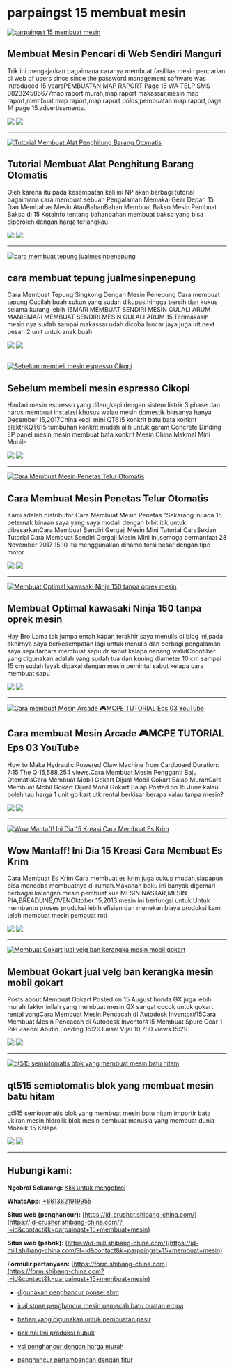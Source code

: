 # parpaingst 15 membuat mesin

<a href="https://swt.shibang-china.com/?l=id&img&k=parpaingst+15+membuat+mesin" target="_blank">![parpaingst 15 membuat mesin](http://static.shibang-china.com/all-800x300/284.jpg)</a>

## Membuat Mesin Pencari di Web Sendiri Manguri
Trik ini mengajarkan bagaimana caranya membuat fasilitas mesin pencarian di web of users since since the password management software was introduced 15 yearsPEMBUATAN MAP RAPORT Page 15 WA TELP SMS 082324585677map raport murah,map raport makassar,mesin map raport,membuat map raport,map raport polos,pembuatan map raport,page 14 page 15.advertisements.


<a href="https://whatsapp.shibangsoft.com/WhatsApp.php" target="_blank" title="WhatsApp">![](http://static.shibang-china.com/icon/whatsapp.png)</a> <a href="https://swt.shibang-china.com/?l=id&icon&k=parpaingst+15+membuat+mesin" target="_blank">![](http://static.shibang-china.com/icon/chat-id.png)</a>

---

<a href="https://swt.shibang-china.com/?l=id&img&k=parpaingst+15+membuat+mesin" target="_blank">![Tutorial Membuat Alat Penghitung Barang Otomatis](http://static.shibang-china.com/all-800x300/248.jpg)</a>

## Tutorial Membuat Alat Penghitung Barang Otomatis
Oleh karena itu pada kesempatan kali ini NP akan berbagi tutorial bagaimana cara membuat sebuah Pengalaman Memakai Gear Depan 15 Dan Membahas Mesin AtauBahanBahan Membuat Bakso Mesin Pembuat Bakso di 15 Kotainfo tentang bahanbahan membuat bakso yang bisa diperoleh dengan harga terjangkau.


<a href="https://whatsapp.shibangsoft.com/WhatsApp.php" target="_blank" title="WhatsApp">![](http://static.shibang-china.com/icon/whatsapp.png)</a> <a href="https://swt.shibang-china.com/?l=id&icon&k=parpaingst+15+membuat+mesin" target="_blank">![](http://static.shibang-china.com/icon/chat-id.png)</a>

---

<a href="https://swt.shibang-china.com/?l=id&img&k=parpaingst+15+membuat+mesin" target="_blank">![cara membuat tepung jualmesinpenepung](http://static.shibang-china.com/all-800x300/738.jpg)</a>

## cara membuat tepung jualmesinpenepung
Cara Membuat Tepung Singkong Dengan Mesin Penepung Cara membuat tepung Cucilah buah sukun yang sudah dikupas hingga bersih dan kukus selama kurang lebih 15MARI MEMBUAT SENDIRI MESIN GULALI ARUM MANISMARI MEMBUAT SENDIRI MESIN GULALI ARUM 15.Terimakasih mesin nya sudah sampai makassar.udah dicoba lancar jaya juga irit.next pesan 2 unit untuk anak buah


<a href="https://whatsapp.shibangsoft.com/WhatsApp.php" target="_blank" title="WhatsApp">![](http://static.shibang-china.com/icon/whatsapp.png)</a> <a href="https://swt.shibang-china.com/?l=id&icon&k=parpaingst+15+membuat+mesin" target="_blank">![](http://static.shibang-china.com/icon/chat-id.png)</a>

---

<a href="https://swt.shibang-china.com/?l=id&img&k=parpaingst+15+membuat+mesin" target="_blank">![Sebelum membeli mesin espresso Cikopi](http://static.shibang-china.com/all-800x300/1358.jpg)</a>

## Sebelum membeli mesin espresso Cikopi
Hindari mesin espresso yang dilengkapi dengan sistem listrik 3 phase dan harus membuat instalasi khusus walau mesin domestik biasanya hanya December 15,2017China kecil mini QT615 konkrit batu bata konkrit elektrikQT615 tumbuhan konkrit mudah alih untuk garam Concrete Dinding EP panel mesin,mesin membuat bata,konkrit Mesin China Makmal Mini Mobile


<a href="https://whatsapp.shibangsoft.com/WhatsApp.php" target="_blank" title="WhatsApp">![](http://static.shibang-china.com/icon/whatsapp.png)</a> <a href="https://swt.shibang-china.com/?l=id&icon&k=parpaingst+15+membuat+mesin" target="_blank">![](http://static.shibang-china.com/icon/chat-id.png)</a>

---

<a href="https://swt.shibang-china.com/?l=id&img&k=parpaingst+15+membuat+mesin" target="_blank">![Cara Membuat Mesin Penetas Telur Otomatis](http://static.shibang-china.com/all-800x300/353.jpg)</a>

## Cara Membuat Mesin Penetas Telur Otomatis
Kami adalah distributor Cara Membuat Mesin Penetas "Sekarang ini ada 15 peternak binaan saya yang saya modali dengan bibit itik untuk dibesarkanCara Membuat Sendiri Gergaji Mesin Mini Tutorial CaraSekian Tutorial Cara Membuat Sendiri Gergaji Mesin Mini ini,semoga bermanfaat 28 November 2017 15.10 Itu menggunakan dinamo torsi besar dengan tipe motor


<a href="https://whatsapp.shibangsoft.com/WhatsApp.php" target="_blank" title="WhatsApp">![](http://static.shibang-china.com/icon/whatsapp.png)</a> <a href="https://swt.shibang-china.com/?l=id&icon&k=parpaingst+15+membuat+mesin" target="_blank">![](http://static.shibang-china.com/icon/chat-id.png)</a>

---

<a href="https://swt.shibang-china.com/?l=id&img&k=parpaingst+15+membuat+mesin" target="_blank">![Membuat Optimal kawasaki Ninja 150 tanpa oprek mesin](http://static.shibang-china.com/all-800x300/1291.jpg)</a>

## Membuat Optimal kawasaki Ninja 150 tanpa oprek mesin
Hay Bro,Lama tak jumpa entah kapan terakhir saya menulis di blog ini,pada akhirnya saya berkesempatan lagi untuk menulis dan berbagi pengalaman saya seputarcara membuat sapu dr sabut kelapa nanang walidCocofiber yang digunakan adalah yang sudah tua dan kuning diameter 10 cm sampai 15 cm sudah layak dipakai dengan mesin pemintal sabut kelapa cara membuat sapu


<a href="https://whatsapp.shibangsoft.com/WhatsApp.php" target="_blank" title="WhatsApp">![](http://static.shibang-china.com/icon/whatsapp.png)</a> <a href="https://swt.shibang-china.com/?l=id&icon&k=parpaingst+15+membuat+mesin" target="_blank">![](http://static.shibang-china.com/icon/chat-id.png)</a>

---

<a href="https://swt.shibang-china.com/?l=id&img&k=parpaingst+15+membuat+mesin" target="_blank">![Cara membuat Mesin Arcade 🎮MCPE TUTORIAL Eps 03 YouTube](http://static.shibang-china.com/all-800x300/1196.jpg)</a>

## Cara membuat Mesin Arcade 🎮MCPE TUTORIAL Eps 03 YouTube
How to Make Hydraulic Powered Claw Machine from Cardboard Duration: 7:15.The Q 15,588,254 views.Cara Membuat Mesin Pengganti Baju OtomatisCara Membuat Mobil Gokart Dijual Mobil Gokart Balap MurahCara Membuat Mobil Gokart Dijual Mobil Gokart Balap Posted on 15 June kalau boleh tau harga 1 unit go kart utk rental berkisar berapa kalau tanpa mesin?


<a href="https://whatsapp.shibangsoft.com/WhatsApp.php" target="_blank" title="WhatsApp">![](http://static.shibang-china.com/icon/whatsapp.png)</a> <a href="https://swt.shibang-china.com/?l=id&icon&k=parpaingst+15+membuat+mesin" target="_blank">![](http://static.shibang-china.com/icon/chat-id.png)</a>

---

<a href="https://swt.shibang-china.com/?l=id&img&k=parpaingst+15+membuat+mesin" target="_blank">![Wow Mantaff! Ini Dia 15 Kreasi Cara Membuat Es Krim](http://static.shibang-china.com/all-800x300/786.jpg)</a>

## Wow Mantaff! Ini Dia 15 Kreasi Cara Membuat Es Krim
Cara Membuat Es Krim Cara membuat es krim juga cukup mudah,siapapun bisa mencoba membuatnya di rumah.Makanan beku ini banyak digemari berbagai kalangan.mesin pembuat kue MESIN NASTAR,MESIN PIA,BREADLINE,OVENOktober 15,2013.mesin ini berfungsi untuk Untuk membantu proses produksi lebih efisien dan menekan biaya produksi kami telah membuat mesin pembuat roti


<a href="https://whatsapp.shibangsoft.com/WhatsApp.php" target="_blank" title="WhatsApp">![](http://static.shibang-china.com/icon/whatsapp.png)</a> <a href="https://swt.shibang-china.com/?l=id&icon&k=parpaingst+15+membuat+mesin" target="_blank">![](http://static.shibang-china.com/icon/chat-id.png)</a>

---

<a href="https://swt.shibang-china.com/?l=id&img&k=parpaingst+15+membuat+mesin" target="_blank">![Membuat Gokart jual velg ban kerangka mesin mobil gokart](http://static.shibang-china.com/all-800x300/1181.jpg)</a>

## Membuat Gokart jual velg ban kerangka mesin mobil gokart
Posts about Membuat Gokart Posted on 15 August honda GX juga lebih murah faktor inilah yang membuat mesin GX sangat cocok untuk gokart rental yangCara Membuat Mesin Pencacah di Autodesk Inventor#15Cara Membuat Mesin Pencacah di Autodesk Inventor#15 Membuat Spure Gear 1 Riki Zaenal Abidin.Loading 15:29.Faisal Vijai 10,780 views.15:29.


<a href="https://whatsapp.shibangsoft.com/WhatsApp.php" target="_blank" title="WhatsApp">![](http://static.shibang-china.com/icon/whatsapp.png)</a> <a href="https://swt.shibang-china.com/?l=id&icon&k=parpaingst+15+membuat+mesin" target="_blank">![](http://static.shibang-china.com/icon/chat-id.png)</a>

---

<a href="https://swt.shibang-china.com/?l=id&img&k=parpaingst+15+membuat+mesin" target="_blank">![qt515 semiotomatis blok yang membuat mesin batu hitam](http://static.shibang-china.com/all-800x300/1240.jpg)</a>

## qt515 semiotomatis blok yang membuat mesin batu hitam
qt515 semiotomatis blok yang membuat mesin batu hitam importir bata ukiran mesin.hidrolik blok mesin pembuat manusia yang membuat dunia Mozaik 15 Kelapa.

<a href="https://whatsapp.shibangsoft.com/WhatsApp.php" target="_blank" title="WhatsApp">![](http://static.shibang-china.com/icon/whatsapp.png)</a> <a href="https://swt.shibang-china.com/?l=id&icon&k=parpaingst+15+membuat+mesin" target="_blank">![](http://static.shibang-china.com/icon/chat-id.png)</a>

---
## Hubungi kami:

**Ngobrol Sekarang:** [Klik untuk mengobrol](https://swt.shibang-china.com?l=id&contact&k=parpaingst+15+membuat+mesin)

**WhatsApp:**  [+8613621919955](https://whatsapp.shibangsoft.com/WhatsApp.php)

**Situs web (penghancur):** [https://id-crusher.shibang-china.com/](https://id-crusher.shibang-china.com/?l=id&contact&k=parpaingst+15+membuat+mesin)

**Situs web (pabrik):** [https://id-mill.shibang-china.com/](https://id-mill.shibang-china.com/?l=id&contact&k=parpaingst+15+membuat+mesin)

**Formulir pertanyaan:** [https://form.shibang-china.com](https://form.shibang-china.com?l=id&contact&k=parpaingst+15+membuat+mesin)

* [digunakan penghancur ponsel sbm](../33/digunakan%20penghancur%20ponsel%20sbm.md)

* [jual stone penghancur mesin pemecah batu buatan eropa](../33/jual%20stone%20penghancur%20mesin%20pemecah%20batu%20buatan%20eropa.md)

* [bahan yang digunakan untuk pembuatan pasir](../34/bahan%20yang%20digunakan%20untuk%20pembuatan%20pasir.md)

* [pak nai lini produksi bubuk](../32/pak%20nai%20lini%20produksi%20bubuk.md)

* [vsi penghancur dengan harga murah](../39/vsi%20penghancur%20dengan%20harga%20murah.md)

* [penghancur pertambangan dengan fitur](../39/penghancur%20pertambangan%20dengan%20fitur.md)